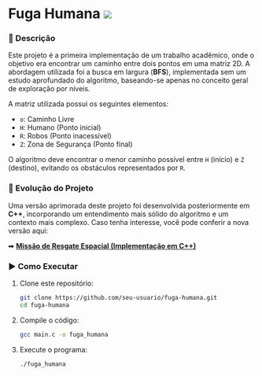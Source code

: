 # Fuga Humana <img src="https://img.shields.io/badge/C-00599C?style=for-the-badge&logo=c&logoColor=white">


### 📌 Descrição

Este projeto é a primeira implementação de um trabalho acadêmico, onde o objetivo era encontrar um caminho entre dois pontos em uma matriz 2D. A abordagem utilizada foi a busca em largura (**BFS**), implementada sem um estudo aprofundado do algoritmo, baseando-se apenas no conceito geral de exploração por níveis.

A matriz utilizada possui os seguintes elementos:
- `o`: Caminho Livre
- `H`: Humano (Ponto inicial)
- `R`: Robos (Ponto inacessível)
- `Z`: Zona de Segurança (Ponto final)

O algoritmo deve encontrar o menor caminho possível entre `H` (início) e `Z` (destino), evitando os obstáculos representados por `R`.

### 🚀 Evolução do Projeto

Uma versão aprimorada deste projeto foi desenvolvida posteriormente em **C++**, incorporando um entendimento mais sólido do algoritmo e um contexto mais complexo. Caso tenha interesse, você pode conferir a nova versão aqui:

➡ **[Missão de Resgate Espacial (Implementação em C++)](link-para-o-repositório-cpp)**

### ▶ Como Executar

1. Clone este repositório:
   ```sh
   git clone https://github.com/seu-usuario/fuga-humana.git
   cd fuga-humana
   ```

2. Compile o código:
   ```sh
   gcc main.c -o fuga_humana
   ```

3. Execute o programa:
   ```sh
   ./fuga_humana 
   ```

